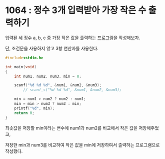 # 1064 : 정수 3개 입력받아 가장 작은 수 출력하기
입력된 세 정수 a, b, c 중 가장 작은 값을 출력하는 프로그램을 작성해보자.

단, 조건문을 사용하지 않고 3항 연산자를 사용한다.

```c
#include<stdio.h>

int main(void)
{
	int num1, num2, num3, min = 0;

	scanf("%d %d %d", &num1, &num2, &num3);
		// scanf_s("%d %d %d", &num1, &num2, &num3);

	min = num1 > num2 ? num2 : num1;
	min = min > num3 ? num3 : min;
	printf("%d", min);
	return 0;
}

```
최솟값을 저장할 min이라는 변수에 num1과 num2를 비교해서 작은 값을 저장해주었고,

저장한 min과 num3를 비교하여 작은 값을 min에 저장하여서 출력하는 프로그램으로 작성했다.